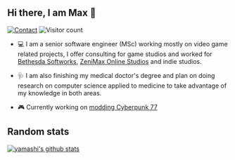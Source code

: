 ## Hi there, I am Max 👋

[![Contact](https://img.shields.io/badge/Contact-&#128231;-blue.svg)](mailto:yamashi@live.com)
![Visitor count](https://shields-io-visitor-counter.herokuapp.com/badge?page=yamashi.yamashi)


* 💻 I am a senior software engineer (MSc) working mostly on video game related projects, I offer consulting for game studios and worked for [Bethesda Softworks](https://bethesda.net/), [ZeniMax Online Studios](https://www.zenimaxonline.com/) and indie studios. 

* 🩺 I am also finishing my medical doctor's degree and plan on doing research on computer science applied to medicine to take advantage of my knowledge in both areas.

* 🎮 Currently working on [modding Cyberpunk 77](https://github.com/yamashi/CyberEngineTweaks)

## Random stats

[![yamashi's github stats](https://github-readme-stats.vercel.app/api?username=yamashi&count_private=true&include_all_commits=true)](https://github.com/anuraghazra/github-readme-stats)
